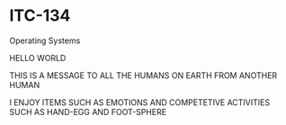# ITC-134
Operating Systems

HELLO WORLD

THIS IS A MESSAGE TO ALL THE HUMANS ON EARTH FROM ANOTHER HUMAN

I ENJOY ITEMS SUCH AS EMOTIONS AND COMPETETIVE ACTIVITIES SUCH AS HAND-EGG AND FOOT-SPHERE


